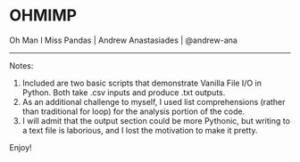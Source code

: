 # OHMIMP
  Oh Man I Miss Pandas |
  Andrew Anastasiades |
  @andrew-ana

---
Notes:

1. Included are two basic scripts that demonstrate Vanilla File I/O in Python. Both take .csv inputs and produce .txt outputs.
2. As an additional challenge to myself, I used list comprehensions (rather than traditional for loop) for the analysis portion of the code.
3. I will admit that the output section could be more Pythonic, but writing to a text file is laborious, and I lost the motivation to make it pretty.

Enjoy!


